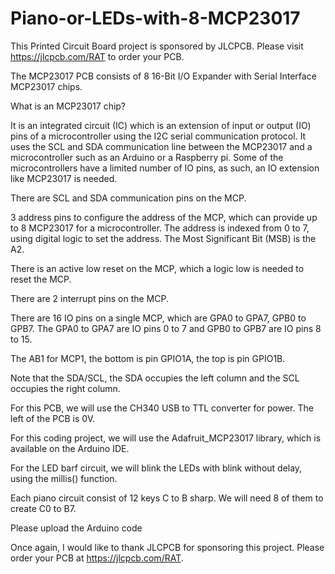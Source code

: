 # Piano-or-LEDs-with-8-MCP23017

This Printed Circuit Board project is sponsored by JLCPCB. Please visit https://jlcpcb.com/RAT to order your PCB.

The MCP23017 PCB consists of 8 16-Bit I/O Expander with Serial Interface MCP23017 chips.

What is an MCP23017 chip?

It is an integrated circuit (IC) which is an extension of input or output (IO) pins of a microcontroller using the I2C serial communication protocol. It uses the SCL and SDA communication line between the MCP23017 and a microcontroller such as an Arduino or a Raspberry pi. Some of the microcontrollers have a limited number of IO pins, as such, an IO extension like MCP23017 is needed.

There are SCL and SDA communication pins on the MCP.

3 address pins to configure the address of the MCP, which can provide up to 8 MCP23017 for a microcontroller. The address is indexed from 0 to 7, using digital logic to set the address. The Most Significant Bit (MSB) is the A2.

There is an active low reset on the MCP, which a logic low is needed to reset the MCP.

There are 2 interrupt pins on the MCP.

There are 16 IO pins on a single MCP, which are GPA0 to GPA7, GPB0 to GPB7. The GPA0 to GPA7 are IO pins 0 to 7 and GPB0 to GPB7 are IO pins 8 to 15.

The AB1 for MCP1, the bottom is pin GPIO1A, the top is pin GPIO1B.

Note that the SDA/SCL, the SDA occupies the left column and the SCL occupies the right column.

For this PCB, we will use the CH340 USB to TTL converter for power. The left of the PCB is 0V.

For this coding project, we will use the Adafruit_MCP23017 library, which is available on the Arduino IDE.

For the LED barf circuit, we will blink the LEDs with blink without delay, using the millis() function.

Each piano circuit consist of 12 keys C to B sharp. We will need 8 of them to create C0 to B7.

Please upload the Arduino code

Once again, I would like to thank JLCPCB for sponsoring this project. Please order your PCB at https://jlcpcb.com/RAT.
